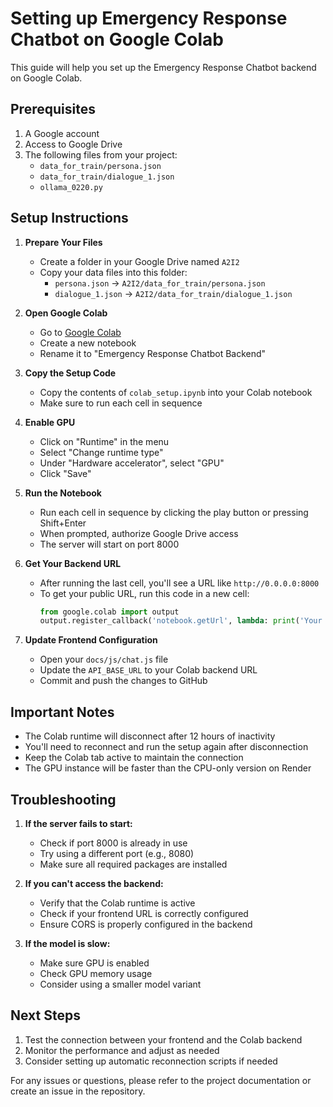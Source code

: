 # Setting up Emergency Response Chatbot on Google Colab

This guide will help you set up the Emergency Response Chatbot backend on Google Colab.

## Prerequisites

1. A Google account
2. Access to Google Drive
3. The following files from your project:
   - `data_for_train/persona.json`
   - `data_for_train/dialogue_1.json`
   - `ollama_0220.py`

## Setup Instructions

1. **Prepare Your Files**
   - Create a folder in your Google Drive named `A2I2`
   - Copy your data files into this folder:
     - `persona.json` → `A2I2/data_for_train/persona.json`
     - `dialogue_1.json` → `A2I2/data_for_train/dialogue_1.json`

2. **Open Google Colab**
   - Go to [Google Colab](https://colab.research.google.com)
   - Create a new notebook
   - Rename it to "Emergency Response Chatbot Backend"

3. **Copy the Setup Code**
   - Copy the contents of `colab_setup.ipynb` into your Colab notebook
   - Make sure to run each cell in sequence

4. **Enable GPU**
   - Click on "Runtime" in the menu
   - Select "Change runtime type"
   - Under "Hardware accelerator", select "GPU"
   - Click "Save"

5. **Run the Notebook**
   - Run each cell in sequence by clicking the play button or pressing Shift+Enter
   - When prompted, authorize Google Drive access
   - The server will start on port 8000

6. **Get Your Backend URL**
   - After running the last cell, you'll see a URL like `http://0.0.0.0:8000`
   - To get your public URL, run this code in a new cell:
     ```python
     from google.colab import output
     output.register_callback('notebook.getUrl', lambda: print('Your backend URL:', 'https://your-colab-url'))
     ```

7. **Update Frontend Configuration**
   - Open your `docs/js/chat.js` file
   - Update the `API_BASE_URL` to your Colab backend URL
   - Commit and push the changes to GitHub

## Important Notes

- The Colab runtime will disconnect after 12 hours of inactivity
- You'll need to reconnect and run the setup again after disconnection
- Keep the Colab tab active to maintain the connection
- The GPU instance will be faster than the CPU-only version on Render

## Troubleshooting

1. **If the server fails to start:**
   - Check if port 8000 is already in use
   - Try using a different port (e.g., 8080)
   - Make sure all required packages are installed

2. **If you can't access the backend:**
   - Verify that the Colab runtime is active
   - Check if your frontend URL is correctly configured
   - Ensure CORS is properly configured in the backend

3. **If the model is slow:**
   - Make sure GPU is enabled
   - Check GPU memory usage
   - Consider using a smaller model variant

## Next Steps

1. Test the connection between your frontend and the Colab backend
2. Monitor the performance and adjust as needed
3. Consider setting up automatic reconnection scripts if needed

For any issues or questions, please refer to the project documentation or create an issue in the repository. 